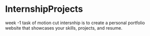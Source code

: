 # InternshipProjects
week -1 task of motion cut intersnhip  is to create a personal portfolio website that showcases your skills, projects, and resume.
